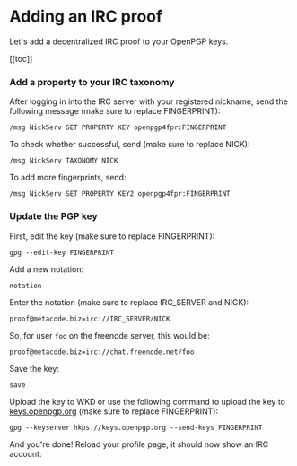 # Adding an IRC proof

Let's add a decentralized IRC proof to your OpenPGP keys.

[[toc]]

### Add a property to your IRC taxonomy

After logging in into the IRC server with your registered nickname, send the
following message (make sure to replace FINGERPRINT):

```
/msg NickServ SET PROPERTY KEY openpgp4fpr:FINGERPRINT
```

To check whether successful, send (make sure to replace NICK):

```
/msg NickServ TAXONOMY NICK
```

To add more fingerprints, send:

```
/msg NickServ SET PROPERTY KEY2 openpgp4fpr:FINGERPRINT
```

### Update the PGP key

First, edit the key (make sure to replace FINGERPRINT):

```
gpg --edit-key FINGERPRINT
```

Add a new notation:

```
notation
```

Enter the notation (make sure to replace IRC_SERVER and NICK):

```
proof@metacode.biz=irc://IRC_SERVER/NICK
```

So, for user `foo` on the freenode server, this would be:

```
proof@metacode.biz=irc://chat.freenode.net/foo
```

Save the key:

```
save
```

Upload the key to WKD or use the following command to upload the key to
[keys.openpgp.org](https://keys.openpgp.org) (make sure to replace FINGERPRINT):

```
gpg --keyserver hkps://keys.openpgp.org --send-keys FINGERPRINT
```

And you're done! Reload your profile page, it should now show an IRC account.
